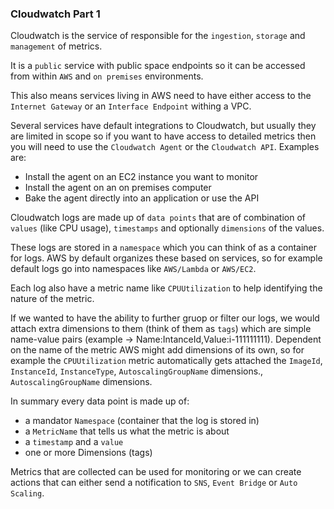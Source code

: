 ### Cloudwatch Part 1

Cloudwatch is the service of responsible for the `ingestion`, `storage` and `management` of metrics.

It is a `public` service with public space endpoints so it can be accessed from within `AWS` and `on premises` environments.

This also means services living in AWS need to have either access to the `Internet Gateway` or an `Interface Endpoint` withing a VPC.

Several services have default integrations to Cloudwatch, but usually they are limited in scope so if you want to have access to detailed metrics then you will need to use the `Cloudwatch Agent` or the `Cloudwatch API`. Examples are:

- Install the agent on an EC2 instance you want to monitor
- Install the agent on an on premises computer
- Bake the agent directly into an application or use the API

Cloudwatch logs are made up of `data points` that are of combination of `values` (like CPU usage), `timestamps` and optionally `dimensions` of the values.

These logs are stored in a `namespace` which you can think of as a container for logs. AWS by default organizes these based on services, so for example default logs go into namespaces like `AWS/Lambda` or `AWS/EC2`.

Each log also have a metric name like `CPUUtilization` to help identifying the nature of the metric.

If we wanted to have the ability to further gruop or filter our logs, we would attach extra dimensions to them (think of them as `tags`) which are simple name-value pairs (example -> Name:IntanceId,Value:i-111111111). Dependent on the name of the metric AWS might add dimensions of its own, so for example the `CPUUtilization` metric automatically gets attached the `ImageId`, `InstanceId`, `InstanceType`, `AutoscalingGroupName` dimensions., `AutoscalingGroupName` dimensions.

In summary every data point is made up of:

- a mandator `Namespace` (container that the log is stored in)
- a `MetricName` that tells us what the metric is about
- a `timestamp` and a `value`
- one or more Dimensions (tags)

Metrics that are collected can be used for monitoring or we can create actions that can either send a notification to `SNS`, `Event Bridge` or `Auto Scaling`.
